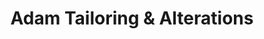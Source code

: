 ---
title: "Adam Tailoring & Alterations"
url: /seattle/adam-tailoring-und-alterations/
shop: Schneiderei
---